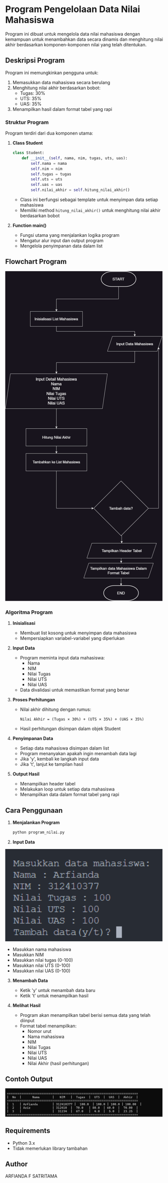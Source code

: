 # Program Pengelolaan Data Nilai Mahasiswa

Program ini dibuat untuk mengelola data nilai mahasiswa dengan kemampuan untuk menambahkan data secara dinamis dan menghitung nilai akhir berdasarkan komponen-komponen nilai yang telah ditentukan.

## Deskripsi Program

Program ini memungkinkan pengguna untuk:

1. Memasukkan data mahasiswa secara berulang
2. Menghitung nilai akhir berdasarkan bobot:
   - Tugas: 30%
   - UTS: 35%
   - UAS: 35%
3. Menampilkan hasil dalam format tabel yang rapi

### Struktur Program

Program terdiri dari dua komponen utama:

1. **Class Student**

   ```python
   class Student:
       def __init__(self, nama, nim, tugas, uts, uas):
           self.nama = nama
           self.nim = nim
           self.tugas = tugas
           self.uts = uts
           self.uas = uas
           self.nilai_akhir = self.hitung_nilai_akhir()
   ```

   - Class ini berfungsi sebagai template untuk menyimpan data setiap mahasiswa
   - Memiliki method `hitung_nilai_akhir()` untuk menghitung nilai akhir berdasarkan bobot

2. **Function main()**
   - Fungsi utama yang menjalankan logika program
   - Mengatur alur input dan output program
   - Mengelola penyimpanan data dalam list

## Flowchart Program

<img src="/img/datamahasw.drawio.png" width="500" alt="">

### Algoritma Program

1. **Inisialisasi**

   - Membuat list kosong untuk menyimpan data mahasiswa
   - Mempersiapkan variabel-variabel yang diperlukan

2. **Input Data**

   - Program meminta input data mahasiswa:
     - Nama
     - NIM
     - Nilai Tugas
     - Nilai UTS
     - Nilai UAS
   - Data divalidasi untuk memastikan format yang benar

3. **Proses Perhitungan**

   - Nilai akhir dihitung dengan rumus:
     ```
     Nilai Akhir = (Tugas × 30%) + (UTS × 35%) + (UAS × 35%)
     ```
   - Hasil perhitungan disimpan dalam objek Student

4. **Penyimpanan Data**

   - Setiap data mahasiswa disimpan dalam list
   - Program menanyakan apakah ingin menambah data lagi
   - Jika 'y', kembali ke langkah input data
   - Jika 't', lanjut ke tampilan hasil

5. **Output Hasil**
   - Menampilkan header tabel
   - Melakukan loop untuk setiap data mahasiswa
   - Menampilkan data dalam format tabel yang rapi

## Cara Penggunaan

1. **Menjalankan Program**

   ```bash
   python program_nilai.py
   ```

2. **Input Data**

<img src="/img/input.png" width="500" alt="">

- Masukkan nama mahasiswa
- Masukkan NIM
- Masukkan nilai tugas (0-100)
- Masukkan nilai UTS (0-100)
- Masukkan nilai UAS (0-100)

3. **Menambah Data**

   - Ketik 'y' untuk menambah data baru
   - Ketik 't' untuk menampilkan hasil

4. **Melihat Hasil**
   - Program akan menampilkan tabel berisi semua data yang telah diinput
   - Format tabel menampilkan:
     - Nomor urut
     - Nama mahasiswa
     - NIM
     - Nilai Tugas
     - Nilai UTS
     - Nilai UAS
     - Nilai Akhir (hasil perhitungan)

## Contoh Output

<img src="/img/output.png" width="500" alt="">

## Requirements

- Python 3.x
- Tidak memerlukan library tambahan

## Author

ARFIANDA F SATRITAMA
